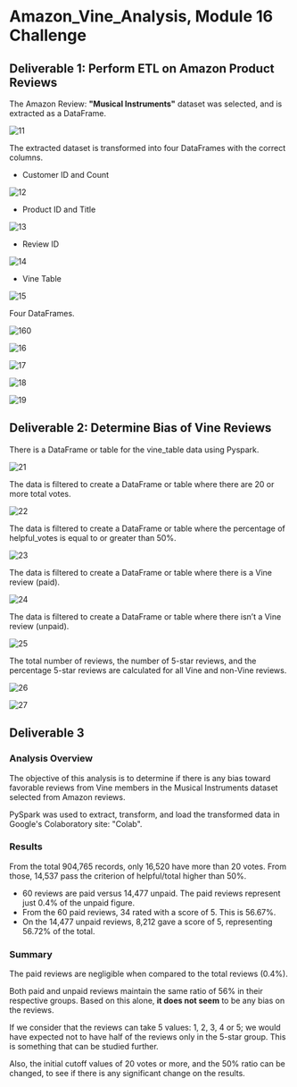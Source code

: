 # Amazon_Vine_Analysis, Module 16 Challenge


## Deliverable 1: Perform ETL on Amazon Product Reviews 

The Amazon Review: **"Musical Instruments"** dataset was selected, and is extracted as a DataFrame.

![11](Images/11.png)

The extracted dataset is transformed into four DataFrames with the correct columns.

* Customer ID and Count

![12](Images/12.png)

* Product ID and Title

![13](Images/13.png)

* Review ID

![14](Images/14.png)

* Vine Table

![15](Images/15.png)

Four DataFrames.

![160](Images/160.png)

![16](Images/16.png)

![17](Images/17.png)

![18](Images/18.png)

![19](Images/19.png)


## Deliverable 2: Determine Bias of Vine Reviews

There is a DataFrame or table for the vine_table data using Pyspark.

![21](Images/21.png)

The data is filtered to create a DataFrame or table where there are 20 or more total votes.

![22](Images/22.png)

The data is filtered to create a DataFrame or table where the percentage of helpful_votes is equal to or greater than 50%.

![23](Images/23.png)

The data is filtered to create a DataFrame or table where there is a Vine review (paid).

![24](Images/24.png)

The data is filtered to create a DataFrame or table where there isn’t a Vine review (unpaid).

![25](Images/25.png)

The total number of reviews, the number of 5-star reviews, and the percentage 5-star reviews are calculated for all Vine and non-Vine reviews.

![26](Images/26.png)

![27](Images/27.png)


## Deliverable 3

### Analysis Overview

The objective of this analysis is to determine if there is any bias toward favorable reviews from Vine members in the Musical Instruments dataset selected from Amazon reviews.

PySpark was used to extract, transform, and load the transformed data in Google's Colaboratory site: "Colab".    

### Results

From the total 904,765 records, only 16,520 have more than 20 votes. From those, 14,537 pass the criterion of helpful/total higher than 50%.

* 60 reviews are paid versus 14,477 unpaid. The paid reviews represent just 0.4% of the unpaid figure.
* From the 60 paid reviews, 34 rated with a score of 5. This is 56.67%.
* On the 14,477 unpaid reviews, 8,212 gave a score of 5, representing 56.72% of the total.

### Summary

The paid reviews are negligible when compared to the total reviews (0.4%).

Both paid and unpaid reviews maintain the same ratio of 56% in their respective groups. Based on this alone, **it does not seem** to be any bias on the reviews.

If we consider that the reviews can take 5 values: 1, 2, 3, 4 or 5; we would have expected not to have half of the reviews only in the 5-star group. This is something that can be studied further.

Also, the initial cutoff values of 20 votes or more, and the 50% ratio can be changed, to see if there is any significant change on the results.